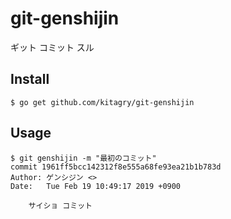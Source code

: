 # git-genshijin
ギット コミット スル

## Install

```
$ go get github.com/kitagry/git-genshijin
```

## Usage

```
$ git genshijin -m "最初のコミット"
commit 1961ff5bcc142312f8e555a68fe93ea21b1b783d
Author: ゲンシジン <>
Date:   Tue Feb 19 10:49:17 2019 +0900

    サイショ コミット
```
